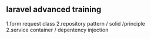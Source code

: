## laravel advanced training

1.form request class
2.repository pattern / solid /principle  
2.service container / depentency injection